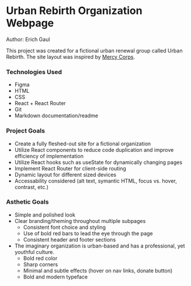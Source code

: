 # Urban Rebirth Organization Webpage
Author: Erich Gaul

This project was created for a fictional urban renewal group called Urban Rebirth.  The site layout was inspired by [Mercy Corps](mercycorps.org).

### Technologies Used
- Figma
- HTML
- CSS
- React + React Router
- Git
- Markdown documentation/readme

### Project Goals
- Create a fully fleshed-out site for a fictional organization
- Utilize React components to reduce code duplication and improve efficiency of implementation
- Utilize React hooks such as useState for dynamically changing pages
- Implement React Router for client-side routing
- Dynamic layout for different sized devices
- Accessability considered (alt text, symantic HTML, focus vs. hover, contrast, etc.)

### Asthetic Goals
- Simple and polished look
- Clear branding/theming throughout multiple subpages
    - Consistent font choice and styling
    - Use of bold red bars to lead the eye through the page
    - Consistent header and footer sections
- The imaginary organization is urban-based and has a professional, yet youthful culture.
    - Bold red color
    - Sharp corners
    - Minimal and subtle effects (hover on nav links, donate button)
    - Bold and modern typeface